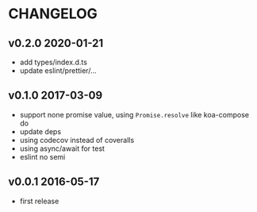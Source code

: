 # CHANGELOG

## v0.2.0 2020-01-21

- add types/index.d.ts
- update eslint/prettier/...

## v0.1.0 2017-03-09

- support none promise value, using `Promise.resolve` like koa-compose do
- update deps
- using codecov instead of coveralls
- using async/await for test
- eslint no semi

## v0.0.1 2016-05-17

- first release

